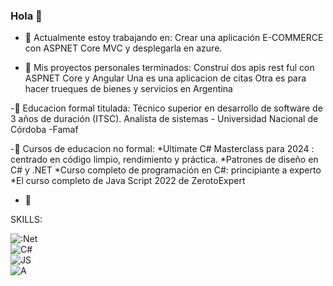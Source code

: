 ### Hola 👋

- 🔭 Actualmente estoy trabajando en:
      Crear una aplicación E-COMMERCE con ASPNET Core MVC  y desplegarla en azure.
  
- 🔭 Mis proyectos personales terminados:
      Construí dos apis rest ful con ASPNET Core y Angular 
      Una es una aplicacion de citas
      Otra es para hacer trueques de bienes y servicios en Argentina

-🌱  Educacion formal titulada:
      Técnico superior en desarrollo de software de 3 años de duración (ITSC).
      Analista de sistemas - Universidad Nacional de Córdoba -Famaf

-🌱   Cursos de educacion no formal:
      *Ultimate C# Masterclass para 2024 : centrado en código limpio, rendimiento y práctica. 
      *Patrones de diseño en C# y .NET 
      *Curso completo de programación en C#: principiante a experto
      *El curso completo de Java Script 2022 de ZerotoExpert


- 🌱 

SKILLS:

![:Net](https://img.shields.io/badge/.NET-3DDC84?style=for-the-badge&logo=.net&logoColor=white&labelColor=101010)</br>
![C#](https://img.shields.io/badge/CSHARP-3DDC84?style=for-the-badge&logo=csharp&logoColor=white&labelColor=101010)</br>
![JS](https://img.shields.io/badge/JS-3DDC84?style=for-the-badge&logo=js&logoColor=white&labelColor=101010)</br>
![A](https://img.shields.io/badge/Angular-3DDC84?style=for-the-badge&logo=js&logoColor=white&labelColor=101010)</br>
